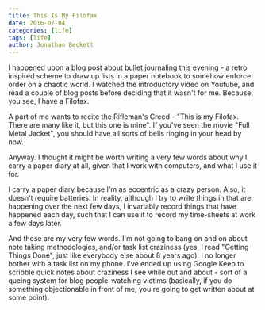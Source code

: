 ```yaml
---
title: This Is My Filofax
date: 2016-07-04
categories: [life]
tags: [life]
author: Jonathan Beckett
---
```


I happened upon a blog post about bullet journaling this evening - a retro inspired scheme to draw up lists in a paper notebook to somehow enforce order on a chaotic world. I watched the introductory video on Youtube, and read a couple of blog posts before deciding that it wasn't for me. Because, you see, I have a Filofax.

A part of me wants to recite the Rifleman's Creed - "This is my Filofax. There are many like it, but this one is mine". If you've seen the movie "Full Metal Jacket", you should have all sorts of bells ringing in your head by now.

Anyway. I thought it might be worth writing a very few words about why I carry a paper diary at all, given that I work with computers, and what I use it for.

I carry a paper diary because I'm as eccentric as a crazy person. Also, it doesn't require batteries. In reality, although I try to write things in that are happening over the next few days, I invariably record things that have happened each day, such that I can use it to record my time-sheets at work a few days later.

And those are my very few words. I'm not going to bang on and on about note taking methodologies, and/or task list craziness (yes, I read "Getting Things Done", just like everybody else about 8 years ago). I no longer bother with a task list on my phone. I've ended up using Google Keep to scribble quick notes about craziness I see while out and about - sort of a queing system for blog people-watching victims (basically, if you do something objectionable in front of me, you're going to get written about at some point).